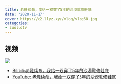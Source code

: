 ```yaml
---
title: 老鞋续命，我给一双穿了5年的沙漠靴修鞋底
date: '2020-11-17'
cover: https://c2.llyz.xyz/vlog/vlog68.jpg
categories:
- zuoluotv
---
```


## 视频

![](https://c2.llyz.xyz/vlog/vlog68.jpg)

- [Bilibili:老鞋续命，我给一双穿了5年的沙漠靴修鞋底](https://www.bilibili.com/video/BV1wi4y1j7gQ)
- [YouTube: 老鞋续命，我给一双穿了5年的沙漠靴修鞋底](https://www.youtube.com/watch?v=V-jAHBQMIEU)
